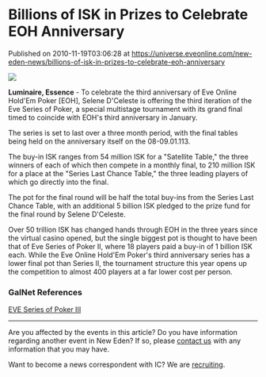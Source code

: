 # Billions of ISK in Prizes to Celebrate EOH Anniversary
Published on 2010-11-19T03:06:28 at https://universe.eveonline.com/new-eden-news/billions-of-isk-in-prizes-to-celebrate-eoh-anniversary

![](http://www.eve-ic.net/media/assets/icarticlebanner.png)  
  
 **Luminaire, Essence** \- To celebrate the third anniversary of Eve Online Hold'Em Poker [EOH], Selene D'Celeste is offering the third iteration of the Eve Series of Poker, a special multistage tournament with its grand final timed to coincide with EOH's third anniversary in January.   
  
The series is set to last over a three month period, with the final tables being held on the anniversary itself on the 08-09.01.113.   
  
The buy-in ISK ranges from 54 million ISK for a "Satellite Table," the three winners of each of which then compete in a monthly final, to 210 million ISK for a place at the "Series Last Chance Table," the three leading players of which go directly into the final.   
  
The pot for the final round will be half the total buy-ins from the Series Last Chance Table, with an additional 5 billion ISK pledged to the prize fund for the final round by Selene D'Celeste.   
  
Over 50 trillion ISK has changed hands through EOH in the three years since the virtual casino opened, but the single biggest pot is thought to have been that of Eve Series of Poker II, where 18 players paid a buy-in of 1 billion ISK each. While the Eve Online Hold'Em Poker's third anniversary series has a lower final pot than Series II, the tournament structure this year opens up the competition to almost 400 players at a far lower cost per person.

### GalNet References

[EVE Series of Poker III](http://www.eveonline.com/ingameboard.asp?a=topic&threadID=1411093)

* * *

Are you affected by the events in this article? Do you have information regarding another event in New Eden? If so, please [contact us](http://www.eveonline.com/news.asp?a=submitrp) with any information that you may have.  
  
Want to become a news correspondent with IC? We are [recruiting](http://www.eveonline.com/isd.asp).
